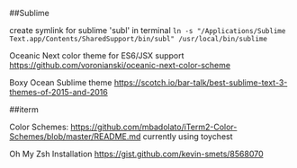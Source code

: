 
##Sublime

create symlink for sublime 'subl' in terminal
`ln -s "/Applications/Sublime Text.app/Contents/SharedSupport/bin/subl" /usr/local/bin/sublime`

Oceanic Next color theme for ES6/JSX support
https://github.com/voronianski/oceanic-next-color-scheme

Boxy Ocean Sublime theme
https://scotch.io/bar-talk/best-sublime-text-3-themes-of-2015-and-2016

##iterm

Color Schemes: https://github.com/mbadolato/iTerm2-Color-Schemes/blob/master/README.md
	currently using toychest

Oh My Zsh Installation
	https://gist.github.com/kevin-smets/8568070


